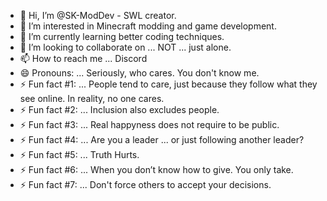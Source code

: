 - 👋 Hi, I’m @SK-ModDev - SWL creator.
- 👀 I’m interested in Minecraft modding and game development.
- 🌱 I’m currently learning better coding techniques.
- 💞️ I’m looking to collaborate on ... NOT ... just alone.
- 📫 How to reach me ... Discord
- 😄 Pronouns: ... Seriously, who cares. You don't know me.
- ⚡ Fun fact #1: ... People tend to care, just because they follow what they see online. In reality, no one cares.
- ⚡ Fun fact #2: ... Inclusion also excludes people.
- ⚡ Fun fact #3: ... Real happyness does not require to be public.
- ⚡ Fun fact #4: ... Are you a leader ... or just following another leader?
- ⚡ Fun fact #5: ... Truth Hurts.
- ⚡ Fun fact #6: ... When you don’t know how to give. You only take.
- ⚡ Fun fact #7: ... Don't force others to accept your decisions.
<!---
SK-ModDev/SK-ModDev is a ✨ special ✨ repository because its `README.md` (this file) appears on your GitHub profile.
You can click the Preview link to take a look at your changes.
--->
